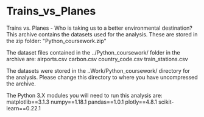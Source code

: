 # Trains_vs_Planes
Trains vs. Planes - Who is taking us to a better environmental destination?
This archive contains the datasets used for the analysis. These are stored in the zip folder: "Python_coursework.zip"

The dataset files contained in the ../Python_coursework/ folder in the archive are:
	airports.csv
	carbon.csv
	country_code.csv
	train_stations.csv

The datasets were stored in the ..Work/Python_coursework/ directory for the analysis. Please change this directory to where you have uncompressed the archive.

The Python 3.X modules you will need to run this analysis are:
	matplotlib==3.1.3
	numpy==1.18.1
	pandas==1.0.1
	plotly==4.8.1
	scikit-learn==0.22.1
